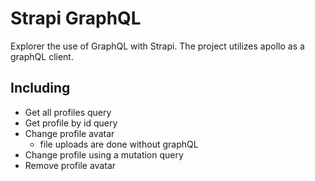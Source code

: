 # Strapi GraphQL

Explorer the use of GraphQL with Strapi.
The project utilizes apollo as a graphQL client.

## Including

- Get all profiles query
- Get profile by id query
- Change profile avatar
  - file uploads are done without graphQL
- Change profile using a mutation query
- Remove profile avatar
